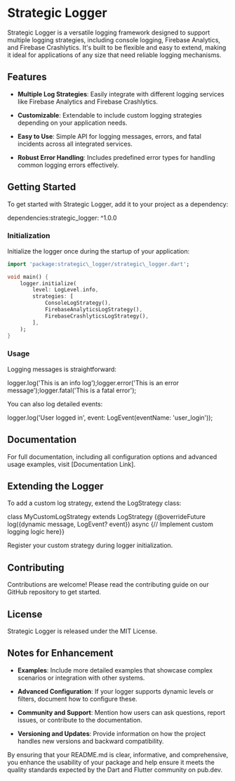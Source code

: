 Strategic Logger
================

Strategic Logger is a versatile logging framework designed to support multiple logging strategies, including console logging, Firebase Analytics, and Firebase Crashlytics. It's built to be flexible and easy to extend, making it ideal for applications of any size that need reliable logging mechanisms.

Features
--------

*   **Multiple Log Strategies**: Easily integrate with different logging services like Firebase Analytics and Firebase Crashlytics.
    
*   **Customizable**: Extendable to include custom logging strategies depending on your application needs.
    
*   **Easy to Use**: Simple API for logging messages, errors, and fatal incidents across all integrated services.
    
*   **Robust Error Handling**: Includes predefined error types for handling common logging errors effectively.
    

Getting Started
---------------

To get started with Strategic Logger, add it to your project as a dependency:

dependencies:strategic\_logger: ^1.0.0

### Initialization

Initialize the logger once during the startup of your application:

```dart
import 'package:strategic\_logger/strategic\_logger.dart';

void main() {
    logger.initialize(
        level: LogLevel.info,
        strategies: [
            ConsoleLogStrategy(),
            FirebaseAnalyticsLogStrategy(),
            FirebaseCrashlyticsLogStrategy(),
        ],
    );
}
```
### Usage

Logging messages is straightforward:

logger.log('This is an info log');logger.error('This is an error message');logger.fatal('This is a fatal error');

You can also log detailed events:

logger.log('User logged in', event: LogEvent(eventName: 'user\_login'));

Documentation
-------------

For full documentation, including all configuration options and advanced usage examples, visit \[Documentation Link\].

Extending the Logger
--------------------

To add a custom log strategy, extend the LogStrategy class:

class MyCustomLogStrategy extends LogStrategy {@overrideFuture log({dynamic message, LogEvent? event}) async {// Implement custom logging logic here}}

Register your custom strategy during logger initialization.

Contributing
------------

Contributions are welcome! Please read the contributing guide on our GitHub repository to get started.

License
-------

Strategic Logger is released under the MIT License.

Notes for Enhancement
---------------------

*   **Examples**: Include more detailed examples that showcase complex scenarios or integration with other systems.
    
*   **Advanced Configuration**: If your logger supports dynamic levels or filters, document how to configure these.
    
*   **Community and Support**: Mention how users can ask questions, report issues, or contribute to the documentation.
    
*   **Versioning and Updates**: Provide information on how the project handles new versions and backward compatibility.
    

By ensuring that your README.md is clear, informative, and comprehensive, you enhance the usability of your package and help ensure it meets the quality standards expected by the Dart and Flutter community on pub.dev.
